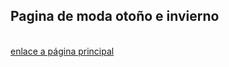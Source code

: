 <html>
<H2> Pagina de moda otoño e invierno </H2>

<body>

<br>
<a href="Pagina principal.html" target="blank"> enlace a página principal </a>


</body>

</html>
